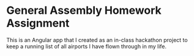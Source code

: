# General Assembly Homework Assignment

This is an Angular app that I created as an in-class hackathon project to keep a running list of all airports I have flown through in my life.
